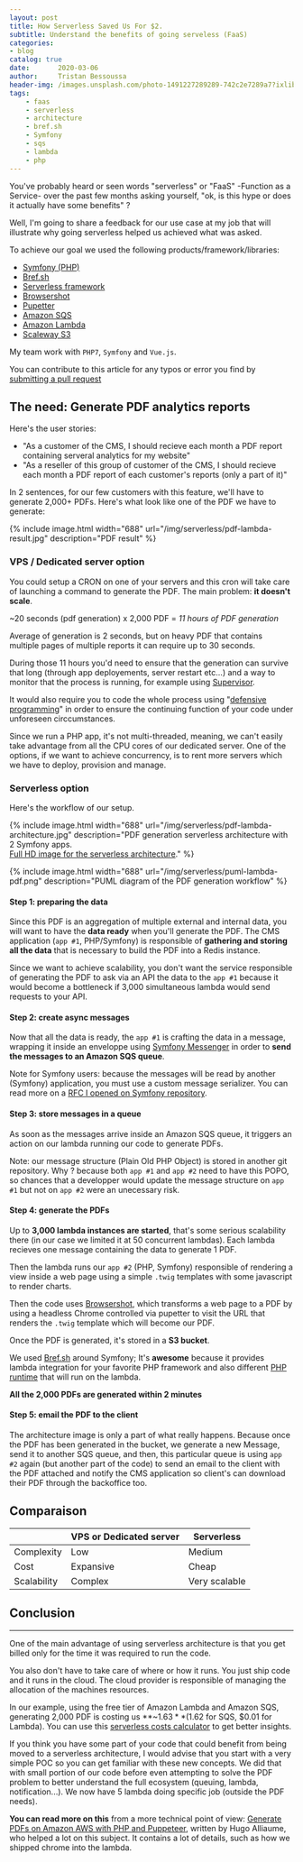 ```yaml
---
layout: post
title: How Serverless Saved Us For $2.
subtitle: Understand the benefits of going serveless (FaaS)
categories:
- blog
catalog: true
date:       2020-03-06
author:     Tristan Bessoussa
header-img: /images.unsplash.com/photo-1491227289289-742c2e7289a7?ixlib=rb-1.2.1&ixid=eyJhcHBfaWQiOjEyMDd9&auto=format&fit=crop&w=1650&q=80
tags:
    - faas
    - serverless
    - architecture
    - bref.sh
    - Symfony
    - sqs
    - lambda
    - php
---
```


You've probably heard or seen words "serverless" or "FaaS" -Function as a Service- over the past few months asking yourself, "ok, is this hype or does it actually have some benefits" ?

Well, I'm going to share a feedback for our use case at my job that will illustrate why going serverless helped us achieved what was asked.

To achieve our goal we used the following products/framework/libraries:
- [Symfony (PHP)](https://symfony.com/)
- [Bref.sh](https://bref.sh/)
- [Serverless framework](https://serverless.com/)
- [Browsershot](https://github.com/spatie/browsershot)
- [Pupetter](https://pptr.dev/)
- [Amazon SQS](https://aws.amazon.com/sqs/)
- [Amazon Lambda](https://aws.amazon.com/lambda/?nc2=type_a)
- [Scaleway S3](https://www.scaleway.com/en/object-storage/)

My team work with `PHP7`, `Symfony` and `Vue.js`.

You can contribute to this article for any typos or error you find by [submitting a pull request](https://github.com/tristanbes/devops-life/tree/gh-pages/_posts/2020-03-06-how-serverless-saved-us-for-$2-with-bref-sh.md)

## The need: Generate PDF analytics reports

Here's the user stories:

- "As a customer of the CMS,
I should recieve each month a PDF report containing serveral analytics for my website"
- "As a reseller of this group of customer of the CMS,
I should recieve each month a PDF report of each customer's reports (only a part of it)"

In 2 sentences, for our few customers with this feature, we'll have to generate 2,000+ PDFs.
Here's what look like one of the PDF we have to generate:

{% include image.html width="688" url="/img/serverless/pdf-lambda-result.jpg" description="PDF result" %}


### VPS / Dedicated server option

You could setup a CRON on one of your servers and this cron will take care of launching a command to generate the PDF.
The main problem: **it doesn't scale**.

~20 seconds (pdf generation) x 2,000 PDF = _11 hours of PDF generation_

Average of generation is 2 seconds, but on heavy PDF that contains multiple pages of multiple reports it can require up to 30 seconds.

During those 11 hours you'd need to ensure that the generation can survive that long (through app deployements, server restart etc...) and a way to monitor that the process is running, for example using [Supervisor](http://supervisord.org/).

It would also require you to code the whole process using "[defensive programming](https://en.wikipedia.org/wiki/Defensive_programming)" in order to ensure the continuing function of your code under unforeseen circcumstances.

Since we run a PHP app, it's not multi-threaded, meaning, we can't easily take advantage from all the CPU cores of our dedicated server. One of the options, if we want to achieve concurrency, is to rent more servers which we have to deploy, provision and manage.

### Serverless option

Here's the workflow of our setup.

{% include image.html width="688" url="/img/serverless/pdf-lambda-architecture.jpg" description="PDF generation serverless architecture with 2 Symfony apps. <br /><a href='/img/serverless/pdf-lambda-architecture.jpg'>Full HD image for the serverless architecture</a>." %}

{% include image.html width="688" url="/img/serverless/puml-lambda-pdf.png" description="PUML diagram of the PDF generation workflow" %}
#### Step 1: preparing the data

Since this PDF is an aggregation of multiple external and internal data, you will want to have the **data ready** when you'll generate the PDF. The CMS application (`app #1`, PHP/Symfony) is responsible of **gathering and storing all the data** that is necessary to build the PDF into a Redis instance.

Since we want to achieve scalability, you don't want the service responsible of generating the PDF to ask via an API the data to the `app #1` because it would become a bottleneck if 3,000 simultaneous lambda would send requests to your API.

#### Step 2: create async messages

Now that all the data is ready, the `app #1` is crafting the data in a message, wrapping it inside an enveloppe using [Symfony Messenger](https://symfony.com/doc/current/messenger.html) in order to **send the messages to an Amazon SQS queue**.

Note for Symfony users: because the messages will be read by another (Symfony) application, you must use a custom message serializer. You can read more on a [RFC I opened on Symfony repository](https://github.com/symfony/symfony/issues/33912).

#### Step 3: store messages in a queue

As soon as the messages arrive inside an Amazon SQS queue, it triggers an action on our lambda running our code to generate PDFs.

Note: our message structure (Plain Old PHP Object) is stored in another git repository. Why ? because both `app #1` and `app #2` need to have this POPO, so chances that a developper would update the message structure on `app #1` but not on `app #2` were an unecessary risk.

#### Step 4: generate the PDFs

Up to **3,000 lambda instances are started**, that's some serious scalability there (in our case we limited it at 50 concurrent lambdas). Each lambda recieves one message containing the data to generate 1 PDF.

Then the lambda runs our `app #2` (PHP, Symfony) responsible of rendering a view inside a web page using a simple `.twig` templates with some javascript to render charts.

Then the code uses [Browsershot](https://github.com/spatie/browsershot), which transforms a web page to a PDF by using a headless Chrome controlled via pupetter to visit the URL that renders the `.twig` template which will become our PDF.

Once the PDF is generated, it's stored in a **S3 bucket**.

We used [Bref.sh](https://bref.sh/) around Symfony; It's **awesome** because it provides lambda integration for your favorite PHP framework and also different [PHP runtime](https://bref.sh/docs/runtimes/#bref-runtimes) that will run on the lambda.

**All the 2,000 PDFs are generated within 2 minutes**

#### Step 5: email the PDF to the client

The architecture image is only a part of what really happens. Because once the PDF has been generated in the bucket, we generate a new Message, send it to another SQS queue, and then, this particular queue is using `app #2` again (but another part of the code) to send an email to the client with the PDF attached and notify the CMS application so client's can download their PDF through the backoffice too.

## Comparaison

|             | VPS or Dedicated server | Serverless    |
|-------------|-------------------------|---------------|
| Complexity  | Low                     | Medium        |
| Cost        | Expansive               | Cheap         |
| Scalability | Complex                 | Very scalable |


## Conclusion
----------

One of the main advantage of using serverless architecture is that you get billed only for the time it was required to run the code.

You also don't have to take care of where or how it runs. You just ship code and it runs in the cloud. The cloud provider is responsible of managing the allocation of the machines resources.

In our example, using the free tier of Amazon Lambda and Amazon SQS, generating 2,000 PDF is costing us **~$1.63** ($1.62 for SQS, $0.01 for Lambda). You can use this [serverless costs calculator](https://cost-calculator.bref.sh/) to get better insights.

If you think you have some part of your code that could benefit from being moved to a serverless architecture, I would advise that you start with a very simple POC so you can get familiar with these new concepts. We did that with small portion of our code before even attempting to solve the PDF problem to better understand the full ecosystem (queuing, lambda, notification...). We now have 5 lambda doing specific job (outside the PDF needs).

**You can read more on this** from a more technical point of view: [Generate PDFs on Amazon AWS with PHP and Puppeteer](https://hugo.alliau.me/2020/01/02/generate-pdfs-on-amazon-aws-with-php-and-puppeteer/), written by Hugo Alliaume, who helped a lot on this subject. It contains a lot of details, such as how we shipped chrome into the lambda.
